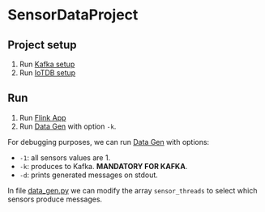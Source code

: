 # SensorDataProject
## Project setup
1. Run [Kafka setup](./kafka_producer/python/setup_kafka.py)
2. Run [IoTDB setup](./kafka_consumer/iotdb_setup.py)

## Run
1. Run [Flink App](../kafka_consumer/java/demo/src/main/java/com/example/App.java)
2. Run [Data Gen](../kafka_producer/python/main.py) with option `-k`.

For debugging purposes, we can run [Data Gen](../kafka_producer/python.main.py) with options:
- `-1`: all sensors values are 1.
- `-k`: produces to Kafka. **MANDATORY FOR KAFKA**.
- `-d`: prints generated messages on stdout.

In file [data_gen.py](../kafka_producer/python/data_gen.py) we can modify the array `sensor_threads` to select which sensors produce messages.
